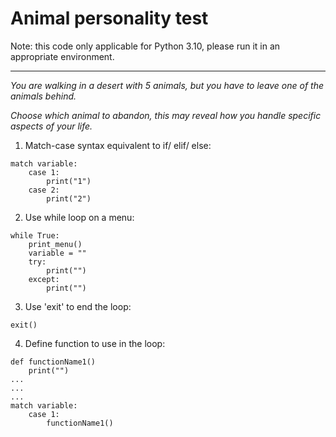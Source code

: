 # Animal personality test

Note: this code only applicable for Python 3.10, please run it in an appropriate environment.

---


_You are walking in a desert with 5 animals, but you have to leave one of the animals behind._

_Choose which animal to abandon, this may reveal how you handle specific aspects of your life._



1. Match-case syntax equivalent to if/ elif/ else:
```
match variable:
    case 1:
        print("1")
    case 2:
        print("2")
```
2. Use while loop on a menu:
```
while True:
    print_menu()
    variable = ""
    try:
        print("")
    except:
        print("")
```
3. Use 'exit' to end the loop:
```
exit()
```
4. Define function to use in the loop:
```
def functionName1()
    print("")
...
...
...
match variable:
    case 1:
        functionName1()
```
